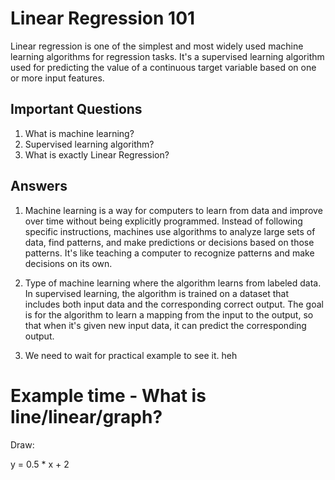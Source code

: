 # Linear Regression 101

Linear regression is one of the simplest and most widely used machine learning algorithms
for regression tasks. It's a supervised learning algorithm used for predicting the value
of a continuous target variable based on one or more input features.

## Important Questions ##

1.  What is machine learning?
2.  Supervised learning algorithm?
3.  What is exactly Linear Regression?

## Answers ##

1. Machine learning is a way for computers to learn from data and improve over time without being explicitly programmed.
Instead of following specific instructions, machines use algorithms to analyze large sets of data, find patterns, and make predictions or decisions based on those patterns. It's like teaching a computer to recognize patterns and make decisions on its own.


2. Type of machine learning where the algorithm learns from labeled data. In supervised learning, the algorithm is trained on a dataset that includes both input data and the corresponding correct output. The goal is for the algorithm to learn a mapping from the input to the output, so that when it's given new input data, it can predict the corresponding output.

3. We need to wait for practical example to see it. heh

# Example time - What is line/linear/graph?

Draw:

y = 0.5 * x + 2
